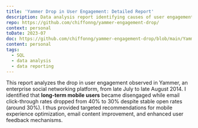 ```yaml
---
title: 'Yammer Drop in User Engagement: Detailed Report'
description: Data analysis report identifying causes of user engagement drop in Yammer enterprise platform with targeted recommendations.
repo: https://github.com/chiffonng/yammer-engagement-drop/
context: personal
toDate: 2023-07
doc: https://github.com/chiffonng/yammer-engagement-drop/blob/main/Yammer%20Detailed%20Analysis.pdf
content: personal
tags:
  - SQL
  - data analysis
  - data reporting
---
```


This report analyzes the drop in user engagement observed in Yammer, an
enterprise social networking platform, from late July to late August 2014. I
identified that **long-term mobile users** became disengaged while email
click-through rates dropped from 40% to 30% despite stable open rates (around
30%). I thus provided targeted recommendations for mobile experience
optimization, email content improvement, and enhanced user feedback mechanisms.

